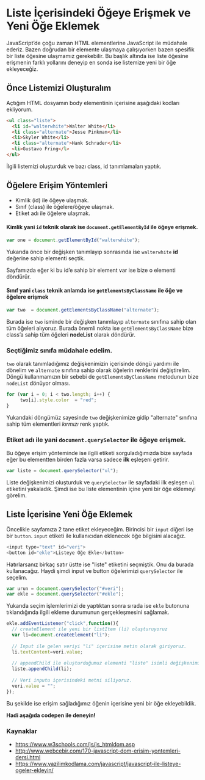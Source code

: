 # Liste İçerisindeki Öğeye Erişmek ve Yeni Öğe Eklemek
JavaScript’de çoğu zaman HTML elementlerine JavaScript ile müdahale ederiz. Bazen doğrudan bir elemente ulaşmaya çalışıyorken bazen spesifik bir liste öğesine ulaşmamız gerekebilir. Bu başlık altında ise liste öğesine erişmenin farklı yollarını deneyip en sonda ise listemize yeni bir öğe ekleyeceğiz. 

## Önce Listemizi Oluşturalım
Açtığım HTML dosyamın body elementinin içerisine aşağıdaki kodları ekliyorum. 

```html 
<ul class="liste">
  <li id="walterwhite">Walter White</li>
  <li class="alternate">Jesse Pinkman</li>
  <li>Skyler White</li>
  <li class="alternate">Hank Schrader</li>
  <li>Gustavo Fring</l>
</ul>
```

İlgili listemizi oluşturduk ve bazı class, id tanımlamaları yaptık. 

## Öğelere Erişim Yöntemleri

- Kimlik (id) ile öğeye ulaşmak.
- Sınıf (class) ile öğelere/öğeye ulaşmak.
- Etiket adı ile öğelere ulaşmak.

#### Kimlik yani `id` teknik olarak ise `document.getElementById` ile öğeye erişmek.

```javascript 
var one = document.getElementById("walterwhite");
```

Yukarıda önce bir değişken tanımlayıp sonrasında ise `walterwhite` **id** değerine sahip elementi seçtik. 

Sayfamızda eğer ki bu id’e sahip bir element var ise bize o elementi döndürür. 

#### Sınıf yani `class` teknik anlamda ise `getElementsByClassName` ile öğe ve öğelere erişmek

```javascript 
var two  = document.getElementsByClassName("alternate");
```

Burada ise `two` isminde bir değişken tanımlayıp `alternate` sınıfına sahip olan tüm öğeleri alıyoruz. Burada önemli nokta ise `getElementsByClassName` bize class’a sahip tüm öğeleri **nodeList** olarak döndürür.

### Seçtiğimiz sınıfa müdahale edelim.

`two` olarak tanımladığımız değişkenimizin içerisinde döngü yardımı ile dönelim ve `alternate` sınıfına sahip olarak öğelerin renklerini değiştirelim. Döngü kullanmamızın bir sebebi de `getElementsByClassName` metodunun bize `nodeList` dönüyor olması.

```javascript 
for (var i = 0; i < two.length; i++) { 
     two[i].style.color  = "red"; 
}
```

Yukarıdaki döngümüz sayesinde `two` değişkenimize gidip "alternate" sınıfına sahip tüm elementleri *kırmızı* renk yaptık. 

### Etiket adı ile yani `document.querySelector` ile öğeye erişmek.

Bu öğeye erişim yönteminde ise ilgili etiketi sorguladığımızda bize sayfada eğer bu elementten birden fazla varsa sadece **ilk** eşleşeni getirir.

```javascript 
var liste = document.querySelector("ul");
```

Liste değişkenimizi oluşturduk ve `querySelector` ile sayfadaki ilk eşleşen `ul` etiketini yakaladık. Şimdi ise bu liste elementinin içine yeni bir öğe eklemeyi görelim. 

## Liste İçerisine Yeni Öğe Eklemek

Öncelikle sayfamıza 2 tane etiket ekleyeceğim. Birincisi bir `input` diğeri ise bir `button`. `input` etiketi ile kullanıcıdan eklenecek öğe bilgisini alacağız. 
```javascript
<input type="text" id="veri">
<button id="ekle">Listeye Öğe Ekle</button>
```

Hatırlarsanız birkaç satır üstte ise "liste" etiketini seçmiştik. Onu da burada kullanacağız. Haydi şimdi input ve button öğelerimizi `querySelector` ile seçelim.

```javascript 
var urun = document.querySelector("#veri"); 
var ekle = document.querySelector("#ekle");
```

Yukarıda seçim işlemlerimizi de yaptıktan sonra sırada ise `ekle` butonuna tıklandığında ilgili ekleme durumunun gerçekleşmesini sağlamak.

```javascript
ekle.addEventListener("click",function(){
  // createElement ile yeni bir listItem (li) oluşturuyoruz
  var li=document.createElement("li"); 
  
  // Input ile gelen veriyi "li" içerisine metin olarak giriyoruz.
  li.textContent=veri.value; 
  
  // appendChild ile oluşturduğumuz elementi "liste" isimli değişkenimizin içerisine ekliyoruz.
  liste.appendChild(li);
              
  // Veri inputu içerisindeki metni siliyoruz.
  veri.value = "";
});
```

Bu şekilde ise erişim sağladığımız öğenin içerisine yeni bir öğe ekleyebildik. 

**Hadi aşağıda codepen ile deneyin!**

### Kaynaklar
-	https://www.w3schools.com/js/js_htmldom.asp
-	http://www.webcebir.com/170-javascript-dom-erisim-yontemleri-dersi.html
-	https://www.yazilimkodlama.com/javascript/javascript-ile-listeye-ogeler-ekleyin/

